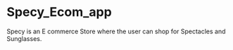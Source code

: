 # Specy_Ecom_app
Specy is an E commerce Store where the user can shop for Spectacles and Sunglasses.
